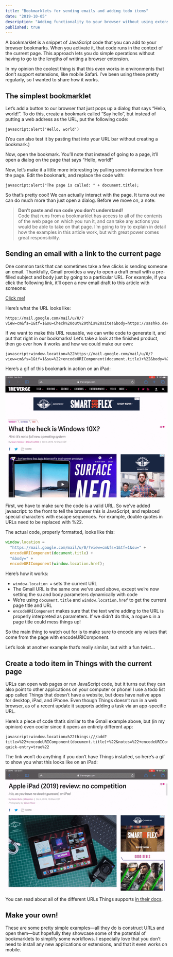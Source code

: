 ```yaml
---
title: "Bookmarklets for sending emails and adding todo items"
date: "2019-10-05"
description: "Adding functionality to your browser without using extensions"
published: true
---
```


A bookmarklet is a snippet of JavaScript code that you can add to your browser bookmarks. When you activate it, that code runs in the context of the current page. This approach lets you do simple operations without having to go to the lengths of writing a browser extension.

In my opinion the coolest thing is that this even works in environments that don’t support extensions, like mobile Safari. I’ve been using these pretty regularly, so I wanted to share how it works.

## The simplest bookmarklet

Let’s add a button to our browser that just pops up a dialog that says “Hello, world!”. To do this, create a bookmark called “Say hello”, but instead of putting a web address as the URL, put the following code:

```
javascript:alert('Hello, world')
```

(You can also test it by pasting that into your URL bar without creating a bookmark.)

Now, open the bookmark. You’ll note that instead of going to a page, it’ll open a dialog on the page that says “Hello, world!”

Now, let’s make it a little more interesting by pulling some information from the page. Edit the bookmark, and replace the code with:

```
javascript:alert("The page is called: " + document.title);
```

So that’s pretty cool! We can actually interact with the page. It turns out we can do much more than just open a dialog. Before we move on, a note:

> **Don’t paste and run code you don’t understand!**<br />
> Code that runs from a bookmarklet has access to all of the contents of the web page on which you run it, and can take any actions you would be able to take on that page. I’m going to try to explain in detail how the examples in this article work, but with great power comes great responsibility.

## Sending an email with a link to the current page

One common task that can sometimes take a few clicks is sending someone an email. Thankfully, Gmail provides a way to open a draft email with a pre-filled subject and body just by going to a particular URL. For example, if you click the following link, it’ll open a new email draft to this article with someone:

[Click me!](https://mail.google.com/mail/u/0/?view=cm&fs=1&tf=1&su=Check%20out%20this%20site!&body=https://sashko.dev)

Here’s what the URL looks like:

```
https://mail.google.com/mail/u/0/?view=cm&fs=1&tf=1&su=Check%20out%20this%20site!&body=https://sashko.dev
```

If we want to make this URL reusable, we can write code to generate it, and put that right in our bookmarks! Let’s take a look at the finished product, then go over how it works and how we could make our own:

```
javascript:window.location=%22https://mail.google.com/mail/u/0/?view=cm&fs=1&tf=1&su=%22+encodeURIComponent(document.title)+%22&body=%22+encodeURIComponent(window.location.href)
```

Here’s a gif of this bookmark in action on an iPad:

![Animated gif showing how you can open the bookmarklet while looking at a page on The Verge, and it opens a new email in Gmail with a link to that page](./sendwithgmail.gif)

First, we have to make sure the code is a valid URL. So we’ve added javascript: to the front to tell the browser this is JavaScript, and replaced special characters with escape sequences. For example, double quotes in URLs need to be replaced with %22.

The actual code, properly formatted, looks like this:

```js
window.location =
  "https://mail.google.com/mail/u/0/?view=cm&fs=1&tf=1&su=" +
  encodeURIComponent(document.title) +
  "&body=" +
  encodeURIComponent(window.location.href);
```

Here’s how it works:

- `window.location =` sets the current URL
- The Gmail URL is the same one we’ve used above, except we’re now setting the su and body parameters dynamically with code
- We’re using `document.title` and `window.location.href` to get the current page title and URL
- `encodeURIComponent` makes sure that the text we’re adding to the URL is properly interpreted as parameters. If we didn’t do this, a rogue `&` in a page title could mess things up!

So the main thing to watch out for is to make sure to encode any values that come from the page with encodeURIComponent.

Let’s look at another example that’s really similar, but with a fun twist...

## Create a todo item in Things with the current page

URLs can open web pages or run JavaScript code, but it turns out they can also point to other applications on your computer or phone! I use a todo list app called Things that doesn’t have a website, but does have native apps for desktop, iPad, and iPhone. Even though Things doesn’t run in a web browser, as of a recent update it supports adding a task via an app-specific URL.

Here’s a piece of code that’s similar to the Gmail example above, but (in my opinion) even cooler since it opens an entirely different app:

```
javascript:window.location=%22things:///add?title=%22+encodeURIComponent(document.title)+%22&notes=%22+encodeURIComponent(window.location.href)+%22&show-quick-entry=true%22
```

The link won’t do anything if you don’t have Things installed, so here’s a gif to show you what this looks like on an iPad:

![Animated gif showing that you can open a bookmark and it adds a task in the Things app](./addtothings.gif)

You can read about all of the different URLs Things supports [in their docs](https://support.culturedcode.com/customer/en/portal/articles/2803573).

## Make your own!

These are some pretty simple examples—all they do is construct URLs and open them—but hopefully they showcase some of the potential of bookmarklets to simplify some workflows. I especially love that you don’t need to install any new applications or extensions, and that it even works on mobile.
